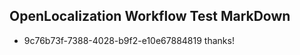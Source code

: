 ## OpenLocalization Workflow Test MarkDown
* 9c76b73f-7388-4028-b9f2-e10e67884819 
thanks!<!--HONumber=Mar16_HO4-->
